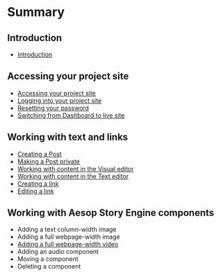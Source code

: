 # Summary

## Introduction

* [Introduction](README.md)

## Accessing your project site

* [Accessing your project site](accessing-your-project-site.md)
* [Logging into your project site](logging-into-your-site.md)
* [Resetting your password](resetting-your-password.md)
* [Switching from Dashboard to live site](switching-from-dashboard-to-live-site.md)

## Working with text and links

* [Creating a Post](adding-content-to-your-site/creating-a-post.md)
* [Making a Post private](adding-content-to-your-site/making-a-post-private.md)
* [Working with content in the Visual editor](adding-content-to-your-site/working-with-content-in-the-visual-editor.md)
* [Working with content in the Text editor](adding-content-to-your-site/working-with-content-in-the-text-editor.md)
* [Creating a link](adding-content-to-your-site/creating-a-link.md)
* [Editing a link](adding-content-to-your-site/editing-a-link.md)

## Working with Aesop Story Engine components

* Adding a text column-width image
* Adding a full webpage-width image
* [Adding a full webpage-width video](adding-content-to-your-site/adding-a-full-webpage-width-video.md)
* Adding an audio component
* Moving a component
* Deleting a component

